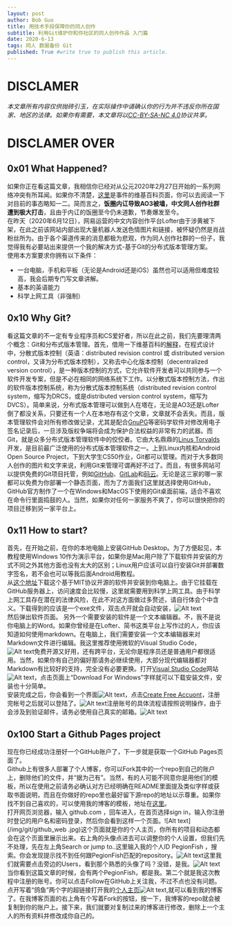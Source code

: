 ```yaml
---
layout: post
author: Bob Guo
title: 用技术手段保障你的同人创作
subtitle: 利用Git维护你和你社区的同人创作作品 入门篇
date: 2020-6-13
tags: 同人 数据备份 Git
published: True #write true to publish this article.
---
```

# DISCLAMER
*本文章所有内容仅供抛砖引玉，在实际操作中请确认你的行为并不违反你所在国家、地区的法律。如果你有需要，本文章将以[CC-BY-SA-NC 4.0](https://creativecommons.org/licenses/by-nc-sa/4.0/)协议共享。*
# DISCLAMER OVER
## 0x01 What Happened?
如果你正在看这篇文章，我相信你已经对从公元2020年2月27日开始的一系列网络冲突有所耳闻。如果你不清楚，[这里](https://zh.wikipedia.org/wiki/%E8%82%96%E6%88%98%E7%B2%89%E4%B8%9D%E4%B8%BE%E6%8A%A5%E4%BA%8B%E4%BB%B6)是事件的维基百科页面，你可以去阅读一下对目前的事态略知一二。简而言之，**饭圈内讧导致AO3被墙，中文同人创作社群遭到极大打击**，且由于内讧的饭圈至今仍未道歉，节奏爆发至今。  
在昨天（2020年6月12日），网易运营的中文内容创作平台Lofter由于涉黄被下架，在此之前该网站内部出现大量机器人发送色情图片和链接，被怀疑仍然是肖战粉丝所为。由于各个渠道传来的消息都极为悲观，作为同人创作社群的一份子，我觉得我有必要站出来提供一个我的解决方式-基于Git的分布式版本管理方案。  
使用本方案要求你拥有以下条件：
* 一台电脑，手机和平板（无论是Android还是iOS）虽然也可以适用但难度较高，我会后期专门写文章讲解。
* 基本的英语能力
* 科学上网工具（非强制）
## 0x10 Why Git?
看这篇文章的不一定有专业程序员和CS爱好者，所以在此之前，我们先要理清两个概念：Git和分布式版本管理。首先，借用一下维基百科的[解释](https://zh.wikipedia.org/wiki/%E5%88%86%E6%95%A3%E5%BC%8F%E7%89%88%E6%9C%AC%E6%8E%A7%E5%88%B6)，在程式设计中，分散式版本控制（英语：distributed revision control 或 distributed version control，又译为分布式版本控制），又称去中心化版本控制（decentralized version control），是一种版本控制的方式，它允许软件开发者可以共同参与一个软件开发专案，但是不必在相同的网络系统下工作。以分散式版本控制方法，作出的软件版本控制系统，称为分散式版本控制系统（distributed revision control system，缩写为DRCS，或是distributed version control system，缩写为DVCS）。简单来说，分布式版本管理可以做到人在塔在，无论是AO3还是Lofter倒了都没关系，只要还有一个人在本地存有这个文章，文章就不会丢失。而且，版本管理软件会对所有修改做记录，尤其是配合[GnuPG](https://zh.wikipedia.org/wiki/GnuPG)等密码学软件对修改用电子签名记录后，一旦涉及版权争端将会成为保护合法权益的非常有力的武器。而Git，就是众多分布式版本管理软件中的佼佼者。它由大名鼎鼎的[Linus Torvalds](https://zh.wikipedia.org/wiki/%E6%9E%97%E7%BA%B3%E6%96%AF%C2%B7%E6%89%98%E7%93%A6%E5%85%B9)开发，是目前最广泛使用的分布式版本管理软件之一。上到Linux内核和Android Open Source Project，下到大学生CS50作业，Git都可以管理。而对于大多数同人创作的图片和文字来说，利用Git来管理可谓再好不过了。而且，有很多网站可以提供免费的Git项目托管，例如[GitHub](https://github.com/)、[GitLab](https://about.gitlab.com/)和[码云](https://gitee.com/)。无论是这三家的哪一家都可以免费为你部署一个静态页面，而为了方面我们这里就选择使用GitHub，GitHub官方制作了一个在Windows和MacOS下使用的Git桌面前端，适合不喜欢在命令行里面捣鼓的人。当然，如果你对任何一家服务不爽了，你可以很快把你的项目迁移到另一家平台上。
## 0x11 How to start?
首先，在开始之前，在你的本地电脑上安装GitHub Desktop。为了方便起见，本教程使用Windows 10作为演示平台，如果你是Mac用户除了下载软件并安装的方式不同之外其他方面也没有太大的区别；Linux用户应该可以自行安装Git并部署数字签名，若不会也可以等我后面Android用教程。  
从[这个地址](https://desktop.github.com/)下载这个基于MIT协议开源的软件并安装到你电脑上。由于它挂载在GitHub服务器上，访问速度会比较慢，这里就需要用到科学上网工具。由于科学上网工具存在潜在的法律风险，在此不对这方面做过多赘述，请自行体会个中含义。下载得到的应该是一个exe文件，双击点开就会自动安装，![Alt text](/img/git/github_install.jpg)  
然后弹出软件页面。
另外一个需要安装的软件是一个文本编辑器。不，我不是说你电脑上的Word。如果你曾经是在Lofter、简书这类平台上写作过的人，你应该知道如何使用markdown。在电脑上，我们需要安装一个文本编辑器来对Markdown文件进行编辑。我这里推荐使用微软的Visual Studio Code，![Alt text](/img/git/vscode_markdown.jpg)免费开源又好用，还有跨平台，无论你是程序员还是普通用户都很适用。当然，如果你有自己的偏好那请务必继续使用，大部分现代编辑器都对Markdown有比较好的支持，完全没有必要更换。打开[Visual Studio Code](https://code.visualstudio.com/)网站![Alt text](/img/git/vscode_homepage.jpg)，点击页面上“Download For Windows”字样就可以下载安装文件，安装也十分简单。  
安装完成之后，你会看到一个界面![Alt text](/img/git/github_start.jpg)，点击[Create Free Accuont](https://github.com/join?source=GithubDesktop)，注册完帐号之后就可以登陆了。![Alt text](/img/git/github_register.jpg)注册账号的具体流程请按照说明操作，由于会涉及到验证邮件，请务必使用自己真实的邮箱。![Alt text](/img/git/github_reg_email.jpg)
## 0x100 Start a Github Pages project
现在你已经成功注册好一个GitHub账户了，下一步就是获取一个GitHub Pages页面了。  
Github上有很多人部署了个人博客，你可以Fork其中的一个repo到自己的账户上，删除他们的文件，并“据为己有”。当然，有的人可能不同意你是用他们的模板，所以在使用之前请务必确认对方已经明确在README里面提及类似字样或获取书面说明，而且在你做好的repo里也最好留下源repo的地址以示尊重。如果你找不到自己喜欢的，可以使用我的博客的模板，地址在[这里](https://github.com/PegionFish/PegionFish.github.io)。  
打开网页浏览器，输入 github.com ，回车进入，在首页选择sign in，输入你注册时登记的用户名和密码登录，然后你会看到这样一个页面。![Alt text](/img/git/github_web .jpg)这个页面就是你的个人主页，你所有的项目和动态都会在这个页面里展示出来。右上角的头像点进去可以调整你的个人设置，但我们先不处理，先在左上角Search or jump to..这里输入我的个人ID PegionFish ，搜索。你会发现提示找不到任何跟PegionFish匹配的repository。![Alt text](/img/git/github_no-repo.jpg)这里我们就需要点击旁边的Users，看到那个熟悉的头像了吗？没错，是我。![Alt text](/img/git/github_user.jpg)当你看到这篇文章的时候，会有两个PegionFish，都是我。第二个就是我这次教程中注册的账号。你可以点击Follow在GitHub上关注我，不过不点也没有问题。点开写着“鸽鱼”两个字的超链接打开我的[个人主页](https://github.com/PegionFish)![Alt text](/img/git/github_homepage.jpg),就可以看到我的博客了。在我博客页面的右上角有个写着Fork的按钮，按一下，我博客的repo就会被复制到你的账户上。接下来，我们就要对复制过来的博客进行修改，删除上一个主人的所有资料并修改成你自己的。
